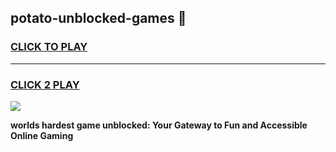 
## potato-unblocked-games 👋
<h3>
<a href="https://premium.freeplayer.one?title=potato-unblocked-games&ref=14F">CLICK TO PLAY</a></h3>
<hr>

<h3>
<a href="https://premium.freeplayer.one?title=potato-unblocked-games&ref=14F">CLICK 2 PLAY</a>
  
</h3>

<a href="https://premium.freeplayer.one?title=potato-unblocked-games&ref=12F/"><img src="https://clearcache.store/games.png"></a>


**worlds hardest game unblocked: Your Gateway to Fun and Accessible Online Gaming**

